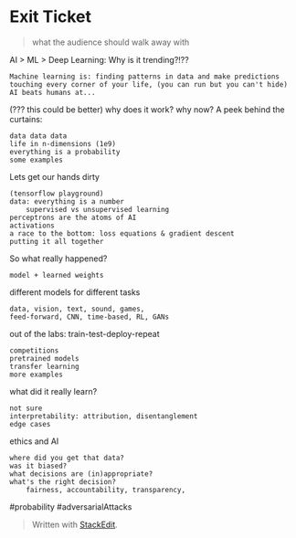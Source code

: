 
# Exit Ticket
> what the audience should walk away with

AI > ML > Deep Learning: Why is it trending?!??

	Machine learning is: finding patterns in data and make predictions
	touching every corner of your life, (you can run but you can't hide)
	AI beats humans at...

(??? this could be better) why does it work? why now?
A peek behind the curtains:
	
	data data data
	life in n-dimensions (1e9)
	everything is a probability
	some examples
	
Lets get our hands dirty
	
	(tensorflow playground)
	data: everything is a number
		supervised vs unsupervised learning
	perceptrons are the atoms of AI
	activations
	a race to the bottom: loss equations & gradient descent
	putting it all together
	
So what really happened?

	model + learned weights

different models for different tasks
	
	data, vision, text, sound, games,
	feed-forward, CNN, time-based, RL, GANs

out of the labs: train-test-deploy-repeat

	competitions
	pretrained models
	transfer learning
	more examples
	
what did it really learn?
	
	not sure
	interpretability: attribution, disentanglement
	edge cases
	
ethics and AI 
	
	where did you get that data?
	was it biased?
	what decisions are (in)appropriate?
	what's the right decision? 
		fairness, accountability, transparency, 
	


#probability
#adversarialAttacks


> Written with [StackEdit](https://stackedit.io/).
<!--stackedit_data:
eyJoaXN0b3J5IjpbMTM4MTU2MzI3MSwxODY2ODc3MDE1LC0yMD
AxOTc3Nzg0LC03ODc3MzMxNzgsLTkwNTkxNzQyLDE4NzcwODc3
MzVdfQ==
-->